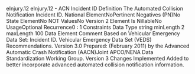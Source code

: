 

eInjury.12
eInjury.12 - ACN Incident ID
Definition
The Automated Collision Notification Incident ID.
National ElementNoPertinent Negatives (PN)No
State ElementNo
NOT ValuesNo
Version 2 Element
Is NillableNo
UsageOptional
Recurrence0 : 1
Constraints
Data Type
string
minLength
2
maxLength
100
Data Element Comment
Based on Vehicular Emergency Data Set: Incident ID. Vehicular Emergency Data Set (VEDS) Recommendations. Version 3.0
Prepared: (February 2011) by the Advanced Automatic Crash Notification (AACN)Joint APCO/NENA Data Standardization
Working Group.
Version 3 Changes Implemented
Added to better incorporate advanced automated collision notification information.